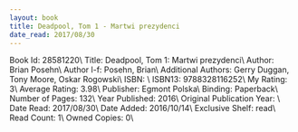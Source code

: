 ```yaml
---
layout: book
title: Deadpool, Tom 1 - Martwi prezydenci
date_read: 2017/08/30
---
```


Book Id: 28581220\ 
Title: Deadpool, Tom 1: Martwi prezydenci\ 
Author: Brian Posehn\ 
Author l-f: Posehn, Brian\ 
Additional Authors: Gerry Duggan, Tony Moore, Oskar Rogowski\ 
ISBN: \ 
ISBN13: 9788328116252\ 
My Rating: 3\ 
Average Rating: 3.98\ 
Publisher: Egmont Polska\ 
Binding: Paperback\ 
Number of Pages: 132\ 
Year Published: 2016\ 
Original Publication Year: \ 
Date Read: 2017/08/30\ 
Date Added: 2016/10/14\ 
Exclusive Shelf: read\ 
Read Count: 1\ 
Owned Copies: 0\ 

